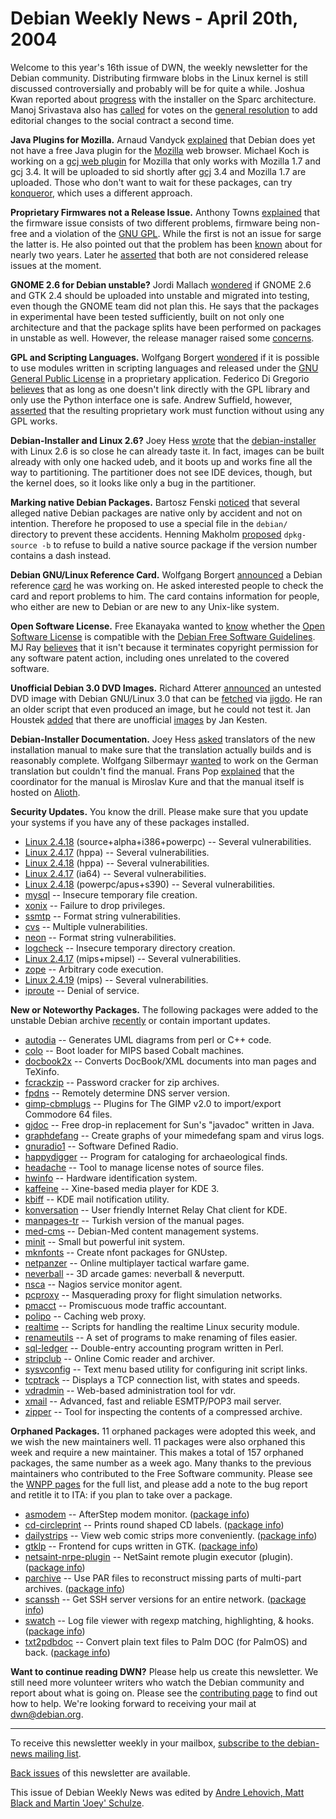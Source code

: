 
Debian Weekly News - April 20th, 2004
=====================================


Welcome to this year's 16th issue of DWN, the weekly newsletter for the
Debian community. Distributing firmware blobs in the Linux kernel is still
discussed controversially and probably will be for quite a while. Joshua Kwan
reported about [progress](http://triplehelix.org/~joshk/blog/linux/15.html) with the installer on the Sparc architecture.
Manoj Srivastava also has [called](https://lists.debian.org/debian-vote-0404/msg00061.html) for
votes on the [general resolution](https://www.debian.org/vote/2004/vote_003) to
add editorial changes to the social contract a second time.


**Java Plugins for Mozilla.** Arnaud Vandyck [explained](https://people.debian.org/~avdyk/no_free_java_plugin_for_mozilla.html) that Debian does yet not have a free Java plugin for the [Mozilla](https://packages.debian.org/mozilla) web browser. Michael Koch
is working on a [gcj
web plugin](http://savannah.nongnu.org/projects/gcjwebplugin) for Mozilla that only works with Mozilla 1.7 and gcj 3.4. It
will be uploaded to sid shortly after [gcj](https://packages.debian.org/gcj) 3.4 and Mozilla 1.7 are
uploaded. Those who don't want to wait for these packages, can try [konqueror](https://packages.debian.org/konqueror), which uses a
different approach.


**Proprietary Firmwares not a Release Issue.** Anthony Towns
[explained](https://lists.debian.org/debian-release-0404/msg00060.html) that the firmware issue consists of two different problems,
firmware being non-free and a violation of the [GNU GPL](https://www.gnu.org/copyleft/gpl.html). While the first is
not an issue for sarge the latter is. He also pointed out that the problem
has been [known](http://lwn.net/Articles/3467/) about for nearly two years.
Later he [asserted](http://azure.humbug.org.au/~aj/blog/2004/04/17#2004-04-17-firmware) that both are not considered release issues at the moment.


**GNOME 2.6 for Debian unstable?** Jordi Mallach [wondered](https://lists.debian.org/debian-release-0404/msg00082.html)
if GNOME 2.6 and GTK 2.4 should be uploaded into unstable and migrated into
testing, even though the GNOME team did not plan this. He says that the
packages in experimental have been tested sufficiently, built on not only one
architecture and that the package splits have been performed on packages in unstable as
well. However, the release manager raised some [concerns](https://lists.debian.org/debian-release-0404/msg00109.html).


**GPL and Scripting Languages.** Wolfgang Borgert [wondered](https://lists.debian.org/debian-legal-0404/msg00030.html) if
it is possible to use modules written in scripting languages and released
under the [GNU General Public
License](https://www.gnu.org/copyleft/gpl.html) in a proprietary application. Federico Di Gregorio [believes](https://lists.debian.org/debian-legal-0404/msg00033.html)
that as long as one doesn't link directly with the GPL library and only use
the Python interface one is safe. Andrew Suffield, however, [asserted](https://lists.debian.org/debian-legal-0404/msg00050.html)
that the resulting proprietary work must function without using any GPL
works.


**Debian-Installer and Linux 2.6?** Joey Hess [wrote](http://kitenet.net/~joey/blog/entry/26-2004-04-14-01-25.html)
that the [debian-installer](https://www.debian.org/devel/debian-installer/) with
Linux 2.6 is so close he can already taste it. In fact, images can be built
already with only one hacked udeb, and it boots up and works fine all the way
to partitioning. The partitioner does not see IDE devices, though, but the
kernel does, so it looks like only a bug in the partitioner.


**Marking native Debian Packages.** Bartosz Fenski [noticed](https://lists.debian.org/debian-devel-0404/msg01021.html)
that several alleged native Debian packages are native only by accident and
not on intention. Therefore he proposed to use a special file in the
`debian/` directory to prevent these accidents. Henning Makholm [proposed](https://lists.debian.org/debian-devel-0404/msg01026.html)
`dpkg-source -b` to refuse to build a native source package if the
version number contains a dash instead.


**Debian GNU/Linux Reference Card.** Wolfgang Borgert [announced](https://lists.debian.org/debian-devel-0404/msg01219.html) a
Debian reference [card](https://people.debian.org/~debacle/refcard/) he was working on. He asked interested people to check the card and
report problems to him. The card contains information for people, who either
are new to Debian or are new to any Unix-like system.


**Open Software License.** Free Ekanayaka wanted to [know](https://lists.debian.org/debian-legal-0404/msg00076.html)
whether the [Open Software
License](https://lists.debian.org/debian-legal-0404/msg00079.html) is compatible with the [Debian Free Software Guidelines](https://www.debian.org/social_contract#guidelines).
MJ Ray [believes](https://lists.debian.org/debian-legal-0404/msg00077.html) that it isn't because it terminates copyright permission for any
software patent action, including ones unrelated to the covered software.


**Unofficial Debian 3.0 DVD Images.** Richard Atterer [announced](https://lists.debian.org/debian-cd-0404/msg00026.html) an
untested DVD image with Debian GNU/Linux 3.0 that can be [fetched](http://farbror.acc.umu.se/debian-cd-test/) via [jigdo](https://www.debian.org/CD/jigdo-cd/). He ran an older script that
even produced an image, but he could not test it. Jan Houstek [added](https://lists.debian.org/debian-cd-0404/msg00028.html) that
there are unofficial [images](http://www.the-hidden-realm.de/debian/jigdo-area/) by Jan
Kesten.


**Debian-Installer Documentation.** Joey Hess [asked](https://lists.debian.org/debian-boot-0404/msg01900.html)
translators of the new installation manual to make sure that the translation
actually builds and is reasonably complete. Wolfgang Silbermayr [wanted](https://lists.debian.org/debian-boot-0404/msg01865.html) to
work on the German translation but couldn't find the manual. Frans Pop [explained](https://lists.debian.org/debian-boot-0404/msg01867.html)
that the coordinator for the manual is Miroslav Kure and that the manual
itself is hosted on [Alioth](https://d-i.alioth.debian.org/manual/).


**Security Updates.** You know the drill. Please make sure
that you update your systems if you have any of these packages installed.


* [Linux 2.4.18](https://www.debian.org/security/2004/dsa-479) (source+alpha+i386+powerpc) --
 Several vulnerabilities.
* [Linux 2.4.17](https://www.debian.org/security/2004/dsa-480) (hppa) --
 Several vulnerabilities.
* [Linux 2.4.18](https://www.debian.org/security/2004/dsa-480) (hppa) --
 Several vulnerabilities.
* [Linux 2.4.17](https://www.debian.org/security/2004/dsa-481) (ia64) --
 Several vulnerabilities.
* [Linux 2.4.18](https://www.debian.org/security/2004/dsa-482) (powerpc/apus+s390) --
 Several vulnerabilities.
* [mysql](https://www.debian.org/security/2004/dsa-483) --
 Insecure temporary file creation.
* [xonix](https://www.debian.org/security/2004/dsa-484) --
 Failure to drop privileges.
* [ssmtp](https://www.debian.org/security/2004/dsa-485) --
 Format string vulnerabilities.
* [cvs](https://www.debian.org/security/2004/dsa-486) --
 Multiple vulnerabilities.
* [neon](https://www.debian.org/security/2004/dsa-487) --
 Format string vulnerabilities.
* [logcheck](https://www.debian.org/security/2004/dsa-488) --
 Insecure temporary directory creation.
* [Linux 2.4.17](https://www.debian.org/security/2004/dsa-489) (mips+mipsel) --
 Several vulnerabilities.
* [zope](https://www.debian.org/security/2004/dsa-490) --
 Arbitrary code execution.
* [Linux 2.4.19](https://www.debian.org/security/2004/dsa-491) (mips) --
 Several vulnerabilities.
* [iproute](https://www.debian.org/security/2004/dsa-492) --
 Denial of service.


**New or Noteworthy Packages.** The following packages were
added to the unstable Debian archive [recently](https://packages.debian.org/unstable/newpkg_main) or contain
important updates.


* [autodia](https://packages.debian.org/unstable/x11/autodia)
 -- Generates UML diagrams from perl or C++ code.
* [colo](https://packages.debian.org/unstable/base/colo)
 -- Boot loader for MIPS based Cobalt machines.
* [docbook2x](https://packages.debian.org/unstable/text/docbook2x)
 -- Converts DocBook/XML documents into man pages and TeXinfo.
* [fcrackzip](https://packages.debian.org/unstable/utils/fcrackzip)
 -- Password cracker for zip archives.
* [fpdns](https://packages.debian.org/unstable/net/fpdns)
 -- Remotely determine DNS server version.
* [gimp-cbmplugs](https://packages.debian.org/unstable/graphics/gimp-cbmplugs)
 -- Plugins for The GIMP v2.0 to import/export Commodore 64 files.
* [gjdoc](https://packages.debian.org/unstable/devel/gjdoc)
 -- Free drop-in replacement for Sun's "javadoc" written in Java.
* [graphdefang](https://packages.debian.org/unstable/mail/graphdefang)
 -- Create graphs of your mimedefang spam and virus logs.
* [gnuradio1](https://packages.debian.org/unstable/libs/gnuradio1)
 -- Software Defined Radio.
* [happydigger](https://packages.debian.org/unstable/utils/happydigger)
 -- Program for cataloging for archaeological finds.
* [headache](https://packages.debian.org/unstable/devel/headache)
 -- Tool to manage license notes of source files.
* [hwinfo](https://packages.debian.org/unstable/admin/hwinfo)
 -- Hardware identification system.
* [kaffeine](https://packages.debian.org/unstable/kde/kaffeine)
 -- Xine-based media player for KDE 3.
* [kbiff](https://packages.debian.org/unstable/mail/kbiff)
 -- KDE mail notification utility.
* [konversation](https://packages.debian.org/unstable/kde/konversation)
 -- User friendly Internet Relay Chat client for KDE.
* [manpages-tr](https://packages.debian.org/unstable/doc/manpages-tr)
 -- Turkish version of the manual pages.
* [med-cms](https://packages.debian.org/unstable/misc/med-cms)
 -- Debian-Med content management systems.
* [minit](https://packages.debian.org/unstable/admin/minit)
 -- Small but powerful init system.
* [mknfonts](https://packages.debian.org/unstable/text/mknfonts)
 -- Create nfont packages for GNUstep.
* [netpanzer](https://packages.debian.org/unstable/games/netpanzer)
 -- Online multiplayer tactical warfare game.
* [neverball](https://packages.debian.org/unstable/games/neverball)
 -- 3D arcade games: neverball & neverputt.
* [nsca](https://packages.debian.org/unstable/net/nsca)
 -- Nagios service monitor agent.
* [pcproxy](https://packages.debian.org/unstable/games/pcproxy)
 -- Masquerading proxy for flight simulation networks.
* [pmacct](https://packages.debian.org/unstable/net/pmacct)
 -- Promiscuous mode traffic accountant.
* [polipo](https://packages.debian.org/unstable/web/polipo)
 -- Caching web proxy.
* [realtime](https://packages.debian.org/unstable/base/realtime)
 -- Scripts for handling the realtime Linux security module.
* [renameutils](https://packages.debian.org/unstable/utils/renameutils)
 -- A set of programs to make renaming of files easier.
* [sql-ledger](https://packages.debian.org/unstable/web/sql-ledger)
 -- Double-entry accounting program written in Perl.
* [stripclub](https://packages.debian.org/unstable/net/stripclub)
 -- Online Comic reader and archiver.
* [sysvconfig](https://packages.debian.org/unstable/admin/sysvconfig)
 -- Text menu based utility for configuring init script links.
* [tcptrack](https://packages.debian.org/unstable/net/tcptrack)
 -- Displays a TCP connection list, with states and speeds.
* [vdradmin](https://packages.debian.org/unstable/web/vdradmin)
 -- Web-based administration tool for vdr.
* [xmail](https://packages.debian.org/unstable/mail/xmail)
 -- Advanced, fast and reliable ESMTP/POP3 mail server.
* [zipper](https://packages.debian.org/unstable/utils/zipper)
 -- Tool for inspecting the contents of a compressed archive.


**Orphaned Packages.** 11 orphaned packages were adopted this
week, and we wish the new maintainers well. 11 packages were also orphaned
this week and require a new maintainer. This makes a total of 157 orphaned
packages, the same number as a week ago. Many thanks to the previous
maintainers who contributed to the Free Software community. Please see the [WNPP pages](https://www.debian.org/devel/wnpp/) for
the full list, and please add a note to the bug report and retitle it to ITA:
if you plan to take over a package.


* [asmodem](https://bugs.debian.org/243235)
 -- AfterStep modem monitor.
 ([package info](https://packages.debian.org/asmodem))
* [cd-circleprint](https://bugs.debian.org/244200)
 -- Prints round shaped CD labels.
 ([package info](https://packages.debian.org/cd-circleprint))
* [dailystrips](https://bugs.debian.org/244452)
 -- View web comic strips more conveniently.
 ([package info](https://packages.debian.org/dailystrips))
* [gtklp](https://bugs.debian.org/244199)
 -- Frontend for cups written in GTK.
 ([package info](https://packages.debian.org/gtklp))
* [netsaint-nrpe-plugin](https://bugs.debian.org/244238)
 -- NetSaint remote plugin executor (plugin).
 ([package info](https://packages.debian.org/netsaint-nrpe-plugin))
* [parchive](https://bugs.debian.org/244453)
 -- Use PAR files to reconstruct missing parts of multi-part archives.
 ([package info](https://packages.debian.org/parchive))
* [scanssh](https://bugs.debian.org/244454)
 -- Get SSH server versions for an entire network.
 ([package info](https://packages.debian.org/scanssh))
* [swatch](https://bugs.debian.org/244455)
 -- Log file viewer with regexp matching, highlighting, & hooks.
 ([package info](https://packages.debian.org/swatch))
* [txt2pdbdoc](https://bugs.debian.org/244456)
 -- Convert plain text files to Palm DOC (for PalmOS) and back.
 ([package info](https://packages.debian.org/txt2pdbdoc))


**Want to continue reading DWN?** Please help us create this
newsletter. We still need more volunteer writers who watch the Debian
community and report about what is going on. Please see the [contributing page](https://www.debian.org/News/weekly/contributing) to find out how
to help. We're looking forward to receiving your mail at [dwn@debian.org](mailto:dwn@debian.org).




---



 To receive this newsletter weekly in your mailbox, [subscribe to the debian-news mailing list](https://lists.debian.org/debian-news/).



[Back issues](https://www.debian.org/News/weekly/) of this newsletter are available.



This issue of Debian Weekly News was edited by [Andre Lehovich, Matt Black and Martin 'Joey' Schulze](mailto:dwn@debian.org).





